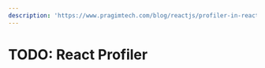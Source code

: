 ```yaml
---
description: 'https://www.pragimtech.com/blog/reactjs/profiler-in-react/'
---
```


# TODO: React Profiler

